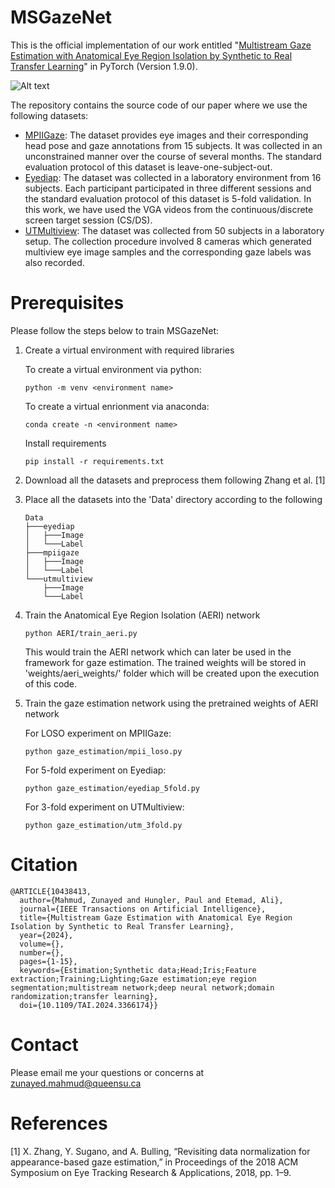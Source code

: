 # MSGazeNet
This is the official implementation of our work entitled "[Multistream Gaze Estimation with Anatomical Eye Region Isolation by Synthetic to Real Transfer Learning](https://arxiv.org/abs/2206.09256)" in PyTorch (Version 1.9.0).

![Alt text](/figures/msgazenet.png?raw=true "Optional Title") 

The repository contains the source code of our paper where we use the following datasets: 

* [MPIIGaze](https://www.mpi-inf.mpg.de/departments/computer-vision-and-machine-learning/research/gaze-based-human-computer-interaction/appearance-based-gaze-estimation-in-the-wild): The dataset provides eye images and their corresponding head pose and gaze annotations from 15 subjects. It was collected in an unconstrained manner over the course of several months. The standard evaluation protocol of this dataset is leave-one-subject-out.  
* [Eyediap](https://www.idiap.ch/en/dataset/eyediap): The dataset was collected in a laboratory environment from 16 subjects. Each participant participated in three different sessions and the standard evaluation protocol of this dataset is 5-fold validation. In this work, we have used the VGA videos from the continuous/discrete screen target session (CS/DS).  
* [UTMultiview](https://www.ut-vision.org/datasets/): The dataset was collected from 50 subjects in a laboratory setup. The collection procedure involved 8 cameras which generated multiview eye image samples and the corresponding gaze labels was also recorded. 

# Prerequisites
Please follow the steps below to train MSGazeNet:
1. Create a virtual environment with required libraries 

    To create a virtual environment via python:
    ```
    python -m venv <environment name>
    ```

    To create a virtual enrionment via anaconda:
    ```
    conda create -n <environment name>
    ```
    Install requirements
    ```
    pip install -r requirements.txt
    ```
3. Download all the datasets and preprocess them following Zhang et al. [1] 
4. Place all the datasets into the 'Data' directory according to the following 
    ```
    Data
    ├───eyediap
    │   ├───Image
    │   └───Label
    ├───mpiigaze
    │   ├───Image
    │   └───Label
    └───utmultiview
        ├───Image
        └───Label
    ```
5. Train the Anatomical Eye Region Isolation (AERI) network 
    ```
    python AERI/train_aeri.py
    ```
    This would train the AERI network which can later be used in the framework for gaze estimation. The trained weights will be stored in 'weights/aeri_weights/' folder which will be created upon the execution of this code.
6. Train the gaze estimation network using the pretrained weights of AERI network 

    For LOSO experiment on MPIIGaze:
    ```
    python gaze_estimation/mpii_loso.py
    ```
    For 5-fold experiment on Eyediap:
    ```
    python gaze_estimation/eyediap_5fold.py
    ```
    For 3-fold experiment on UTMultiview:
    ```
    python gaze_estimation/utm_3fold.py
    ```
# Citation
```
@ARTICLE{10438413,
  author={Mahmud, Zunayed and Hungler, Paul and Etemad, Ali},
  journal={IEEE Transactions on Artificial Intelligence}, 
  title={Multistream Gaze Estimation with Anatomical Eye Region Isolation by Synthetic to Real Transfer Learning}, 
  year={2024},
  volume={},
  number={},
  pages={1-15},
  keywords={Estimation;Synthetic data;Head;Iris;Feature extraction;Training;Lighting;Gaze estimation;eye region segmentation;multistream network;deep neural network;domain randomization;transfer learning},
  doi={10.1109/TAI.2024.3366174}}
```
# Contact 
Please email me your questions or concerns at zunayed.mahmud@queensu.ca
# References   
[1] X. Zhang, Y. Sugano, and A. Bulling, “Revisiting data normalization
for appearance-based gaze estimation,” in Proceedings of the 2018 ACM
Symposium on Eye Tracking Research & Applications, 2018, pp. 1–9.
